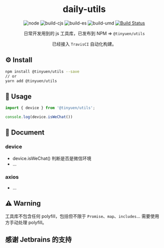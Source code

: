 <h1 align="center">daily-utils</h1>

<div align="center">

![node](https://img.shields.io/badge/node-%3E%3D8.0.0-yellowgreen)
![build-cjs](https://img.shields.io/badge/build-cjs-orange)
![build-es](https://img.shields.io/badge/build-es-green)
![build-umd](https://img.shields.io/badge/build-umd-red)
[![Build Status](https://travis-ci.com/Tinyuen/daily-utils.svg?branch=main)](https://travis-ci.com/Tinyuen/daily-utils)

日常开发用到的 js 工具库，已发布到 NPM => `@tinyuen/utils`

已经接入 `TravisCI` 自动化构建。

</div>

## ⚙ Install

```bash
npm install @tinyuen/utils --save
// or
yarn add @tinyuen/utils
```

## 🚀 Usage
```javascript
import { device } from '@tinyuen/utils';

console.log(device.isWeChat())
```

## 🥤 Document

### device
- device.isWeChat()  判断是否是微信环境
- ...

### axios
- ...

## ⚠️ Warning

工具库不包含任何 polyfill，包括但不限于 `Promise`、`map`、`includes`... 需要使用方手动处理 polyfill。

## 感谢 Jetbrains 的支持
<img src="">



